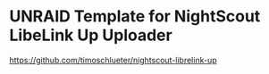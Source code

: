 # UNRAID Template for NightScout LibeLink Up Uploader
https://github.com/timoschlueter/nightscout-librelink-up
